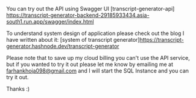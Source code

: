You can try out the API using Swagger UI
[transcript-generator-api] https://transcript-generator-backend-29185933434.asia-south1.run.app/swagger/index.html

To understand system design of application please check out the blog I have written about it:
[system of transcript generator]https://transcript-generator.hashnode.dev/transcript-generator

Please note that to save up my cloud billing you can't use the API service, but if you wanted to try it out please let me know by emailing me at farhankhoja098@gmail.com and I will start the SQL Instance and you can try it out.

Thanks :)

